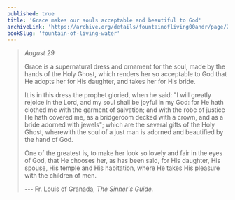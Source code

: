 ```yaml
---
published: true
title: 'Grace makes our souls acceptable and beautiful to God'
archiveLink: 'https://archive.org/details/fountainofliving00andr/page/204?view=theater'
bookSlug: 'fountain-of-living-water'
---
```


> *August 29*
>
> Grace is a supernatural dress and ornament for the soul, made by the hands of the Holy Ghost, which renders her so acceptable to God that He adopts her for His daughter, and takes her for His bride.
>
> It is in this dress the prophet gloried, when he said: "I will greatly rejoice in the Lord, and my soul shall be joyful in my God: for He hath clothed me with the garment of salvation; and with the robe of justice He hath covered me, as a bridgeroom decked with a crown, and as a bride adorned with jewels"; which are the several gifts of the Holy Ghost, wherewith the soul of a just man is adorned and beautified by the hand of God.
>
> One of the greatest is, to make her look so lovely and fair in the eyes of God, that He chooses her, as has been said, for His daughter, His spouse, His temple and His habitation, where He takes His pleasure with the children of men.
>
> --- Fr. Louis of Granada, *The Sinner's Guide.*